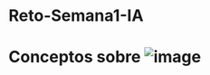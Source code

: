 # Reto-Semana1-IA

# Conceptos sobre ![image](https://user-images.githubusercontent.com/83681168/117221226-7142bf00-adce-11eb-9a5e-647048185e81.png)
